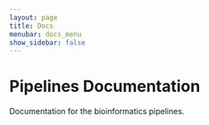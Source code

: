 ```yaml
---
layout: page
title: Docs
menubar: docs_menu
show_sidebar: false
---
```


# Pipelines Documentation

Documentation for the bioinformatics pipelines.
